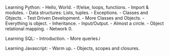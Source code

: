 Learning Python:
	- Hello, World.
	- If/else, loops, functions.
	- Import & modules.
	- Data structures: Lists, tuples.
	- Exceptions.
	- Classes and Objects.
	- Test Driven Development.
	- More Classes and Objects.
	- Everything is object.
	- Inheritance.
	- Input/Output.
	- Almost a circle.
	- Object relational mapping.
	- Network 0.

Learning SQL:
	- Introduction.
	- More queries.i

Learning Javascript:
	- Warm up.
	- Objects, scopes and closures.
